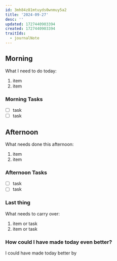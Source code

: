 ```yaml
---
id: 3mh84z81mtuyds0wnmuy5a2
title: '2024-09-27'
desc: ''
updated: 1727440903394
created: 1727440903394
traitIds:
  - journalNote
---
```


## Morning

<!-- Morning Tasks -->

What I need to do today:

1. item
2. item

### Morning Tasks

- [ ] task
- [ ] task

## Afternoon

What needs done this afternoon:

1. item
2. item

### Afternoon Tasks

- [ ] task
- [ ] task

### Last thing

What needs to carry over:

1. item or task
2. item or task

### How could I have made today even better?

I could have made today better by
